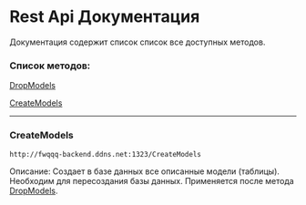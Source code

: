 # Rest Api Документация

Документация содержит список список все доступных методов.

### Список методов:
[DropModels](#DropModels)

[CreateModels](#CreateModels)


___
### CreateModels
    http://fwqqq-backend.ddns.net:1323/CreateModels

Описание:
Создает в базе данных все описанные модели (таблицы). Необходим для пересоздания базы данных. Применяется после метода [DropModels](#DropModels).
